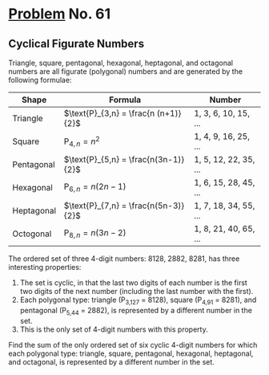 # [Problem](https://projecteuler.net/problem=61) No. 61

## Cyclical Figurate Numbers

Triangle, square, pentagonal, hexagonal, heptagonal, and octagonal numbers are all figurate (polygonal) numbers and are generated by the following formulae:

|    Shape   |           Formula                    |       Number          |
|------------|------------------------------------- |-----------------------|
| Triangle   | $\text{P}_{3,n} = \frac{n (n+1)}{2}$ | 1, 3, 6, 10, 15, ...  |
| Square     | $\text{P}_{4, n} = n^2$              | 1, 4, 9, 16, 25, ...  |
| Pentagonal | $\text{P}_{5,n} = \frac{n(3n-1)}{2}$ | 1, 5, 12, 22, 35, ... |
| Hexagonal  | $\text{P}_{6, n} = n(2n-1)$          | 1, 6, 15, 28, 45, ... |
| Heptagonal | $\text{P}_{7,n} = \frac{n(5n-3)}{2}$ | 1, 7, 18, 34, 55, ... |
| Octogonal  | $\text{P}_{8,n} = n(3n-2)$           | 1, 8, 21, 40, 65, ... |

<!-- <table>
    <tr>
        <td>Triangle</td>
        <td><img style="background: white;" src="https://render.githubusercontent.com/render/math?math=P_%7B3%2C%20n%7D%20%3D%20%5Cdfrac%7Bn%20(n%2B1)%7D%7B2%7D%0D"></td>
        <!-- $$
        P_{3, n} = \dfrac{n (n+1)}{2}
        $$
        <td>1, 3, 6, 10, 15, ...</td>
    </tr>
    <tr>
        <td>Square</td>
        <td>P<sub>4, <var>n</var></sub> = <var>n</var><sup>2</sup></td>
        <td>1, 4, 9, 16, 25, ...</td>
    </tr>
    <tr>
        <td>Pentagonal</td>
        <td><img style="background: white;" src="https://render.githubusercontent.com/render/math?math=P_%7B5%2C%20n%7D%20%3D%20%5Cdfrac%7Bn%20(3n%20-%201)%7D%7B2%7D%0D"></td>
        <!-- $$
        P_{5, n} = \dfrac{n (3n - 1)}{2}
        $$
        <td>1, 5, 12, 22, 35, ...</td>
    </tr>
    <tr>
        <td>Hexagonal</td>
        <td>P<sub>6, <var>n</var></sub> = <var>n</var> (2<var>n</var> - 1)</td>
        <td>1, 6, 15, 28, 45, ...</td>
    </tr>
    <tr>
        <td>Heptagonal</td>
        <td><img style="background: white;" src="https://render.githubusercontent.com/render/math?math=P_%7B7%2C%20n%7D%20%3D%20%5Cdfrac%7Bn(5n%20-%203)%7D%7B2%7D%0D"></td>
        <!-- $$
        P_{7, n} = \dfrac{n(5n - 3)}{2}
        $$ 
        <td>1, 7, 18, 34, 55, ...</td>
    </tr>
    <tr>
        <td>Octogonal</td>
        <td>P<sub>8, <var>n</var></sub> = <var>n</var> (3<var>n</var> - 2)</td>
        <td>1, 8, 21, 40, 65, ...</td>
    </tr>
</table> -->

The ordered set of three 4-digit numbers: 8128, 2882, 8281, has three interesting properties:

1. The set is cyclic, in that the last two digits of each number is the first two digits of the next number (including the last number with the first).
2. Each polygonal type: triangle (P<sub>3,127</sub> = 8128), square (P<sub>4,91</sub> = 8281), and pentagonal (P<sub>5,44</sub> = 2882), is represented by a different number in the set.
3. This is the only set of 4-digit numbers with this property.

Find the sum of the only ordered set of six cyclic 4-digit numbers for which each polygonal type: triangle, square, pentagonal, hexagonal, heptagonal, and octagonal, is represented by a different number in the set.
